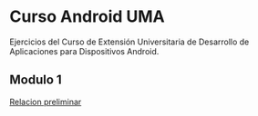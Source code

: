 # Curso Android UMA
Ejercicios del Curso de Extensión Universitaria de Desarrollo de Aplicaciones para Dispositivos Android.

## Modulo 1
[Relacion preliminar]()
